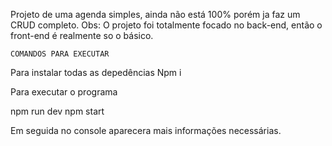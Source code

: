 Projeto de uma agenda simples, ainda não está 100% porém ja faz um CRUD completo.
Obs: O projeto foi totalmente focado no back-end, então o front-end é realmente so o básico.

    COMANDOS PARA EXECUTAR 
   
   Para instalar todas as depedências 
   Npm i
   
   Para executar o programa
   
   npm run dev
   npm start 
   
   
Em seguida no console aparecera mais informações necessárias.   
